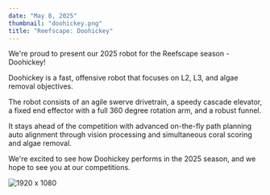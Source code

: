 ```yaml
---
date: "May 8, 2025"
thumbnail: "doohickey.png"
title: "Reefscape: Doohickey"
---
```


We're proud to present our 2025 robot for the Reefscape season - Doohickey!

Doohickey is a fast, offensive robot that focuses on L2, L3, and algae removal objectives.

The robot consists of an agile swerve drivetrain, a speedy cascade elevator, a fixed end effector with a full 360 degree rotation arm, and a robust funnel.

It stays ahead of the competition with advanced on-the-fly path planning auto alignment through vision processing and simultaneous coral scoring and algae removal.

We're excited to see how Doohickey performs in the 2025 season, and we hope to see you at our competitions.

![1920 x 1080](doohickey.png)
